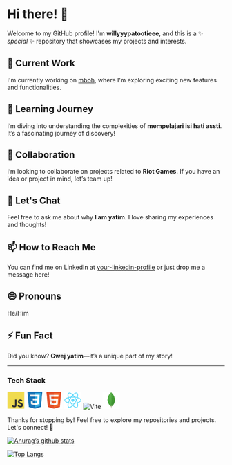 # Hi there! 👋

Welcome to my GitHub profile! I'm **willyyypatootieee**, and this is a ✨ _special_ ✨ repository that showcases my projects and interests.

## 🔭 Current Work
I'm currently working on [mboh](link-to-your-project), where I’m exploring exciting new features and functionalities.

## 🌱 Learning Journey
I’m diving into understanding the complexities of **mempelajari isi hati assti**. It’s a fascinating journey of discovery!

## 👯 Collaboration
I’m looking to collaborate on projects related to **Riot Games**. If you have an idea or project in mind, let’s team up!

## 💬 Let's Chat
Feel free to ask me about why **I am yatim**. I love sharing my experiences and thoughts!

## 📫 How to Reach Me
You can find me on LinkedIn at [your-linkedin-profile](link-to-your-linkedin) or just drop me a message here!

## 😄 Pronouns
He/Him

## ⚡ Fun Fact
Did you know? **Gwej yatim**—it’s a unique part of my story!

---

### Tech Stack

<div>
  <img src="https://raw.githubusercontent.com/devicons/devicon/master/icons/javascript/javascript-original.svg" alt="JavaScript" width="40" height="40"/>
  <img src="https://raw.githubusercontent.com/devicons/devicon/master/icons/css3/css3-original.svg" alt="CSS" width="40" height="40"/>
  <img src="https://raw.githubusercontent.com/devicons/devicon/master/icons/html5/html5-original.svg" alt="HTML" width="40" height="40"/>
  <img src="https://raw.githubusercontent.com/devicons/devicon/master/icons/react/react-original.svg" alt="React" width="40" height="40"/>
  <img src="https://raw.githubusercontent.com/devicons/devicon/master/icons/vite/vite.svg" alt="Vite" width="40" height="40"/>
  <img src="https://raw.githubusercontent.com/devicons/devicon/master/icons/mongodb/mongodb-original.svg" alt="MongoDB" width="40" height="40"/>
</div>

Thanks for stopping by! Feel free to explore my repositories and projects. Let's connect! 🚀

[![Anurag’s github stats](https://github-readme-stats.vercel.app/api?username=WillyPatootie)](https://github.com/willyyypatootieee)

[![Top Langs](https://github-readme-stats.vercel.app/api/top-langs/?username=WillyPatootie&layout=compact)](https://github.com/willyyypatootieee)
